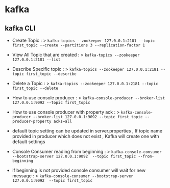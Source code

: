 # kafka
## kafka CLI
- Create Topic : > `kafka-topics --zookeeper 127.0.0.1:2181 --topic first_topic --create --partitions 3 --replication-factor 1`
- View All Topic that are created : > `kafka-topics --zookeeper 127.0.0.1:2181 --list`
- Describe Specific topic : > `kafka-topics --zookeeper 127.0.0.1:2181 --topic first_topic --describe`
- Delete a Topic : > `kafka-topics --zookeeper 127.0.0.1:2181 --topic first_topic --delete`

- How to use console producer : > `kafka-console-producer --broker-list 127.0.0.1:9092 --topic first_topic`
- How to use console producer with property ack : > `kafka-console-producer --broker-list 127.0.0.1:9092 --topic first_topic --producer-property acks=all`

- default topic setting can be updated in server.properties , If topic name provided in producer which does not exist , Kafka will create one with default settings

- Console Consumer reading from beginning : > `kafka-console-consumer --bootstrap-server 127.0.0.1:9092  --topic first_topic --from-beginning`
- if beginning is not provided console consumer will wait for new message : > `kafka-console-consumer --bootstrap-server 127.0.0.1:9092  --topic first_topic `


